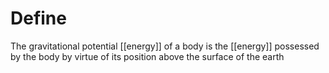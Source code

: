 # Define
 The gravitational potential [[energy]] of a body is the [[energy]] possessed by the body by virtue of its position above the surface of the earth